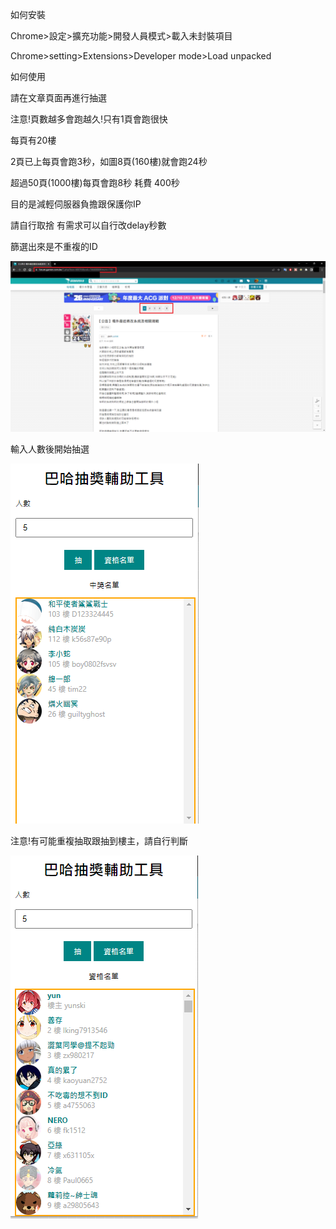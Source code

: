 如何安裝

Chrome>設定>擴充功能>開發人員模式>載入未封裝項目


Chrome>setting>Extensions>Developer mode>Load unpacked


如何使用

請在文章頁面再進行抽選

注意!頁數越多會跑越久!只有1頁會跑很快

每頁有20樓

2頁已上每頁會跑3秒，如圖8頁(160樓)就會跑24秒

超過50頁(1000樓)每頁會跑8秒 耗費 400秒

目的是減輕伺服器負擔跟保護你IP

請自行取捨 有需求可以自行改delay秒數

篩選出來是不重複的ID

![](1.png)

輸入人數後開始抽選

![](2.png)

注意!有可能重複抽取跟抽到樓主，請自行判斷

![](3.png)

